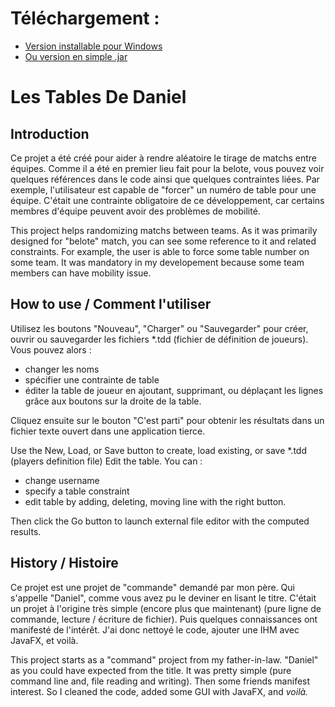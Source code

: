 # Téléchargement :
 - [Version installable pour Windows](releases/download/1.0/LesTablesDeDaniel-setup.exe)
 - [Ou version en simple .jar](releases/download/1.0/LesTablesDeDaniel-1.0-jar-with-dependencies.jar)

# Les Tables De Daniel

## Introduction

Ce projet a été créé pour aider à rendre aléatoire le tirage de matchs entre équipes.
Comme il a été en premier lieu fait pour la belote, vous pouvez voir quelques références dans le code ainsi que quelques contraintes liées. Par exemple, l'utilisateur est capable de "forcer" un numéro de table pour une équipe. C'était une contrainte obligatoire de ce développement, car certains membres d'équipe peuvent avoir des problèmes de mobilité.

This project helps randomizing matchs between teams.
As it was primarily designed for "belote" match, you can see some reference to it and related constraints. For example, the user is able to force some table number on some team. It was mandatory in my developement because some team members can have mobility issue.

## How to use / Comment l'utiliser

Utilisez les boutons "Nouveau", "Charger" ou "Sauvegarder" pour créer, ouvrir ou sauvegarder les fichiers *.tdd (fichier de définition de joueurs). Vous pouvez alors :
 - changer les noms
 - spécifier une contrainte de table
 - éditer la table de joueur en ajoutant, supprimant, ou déplaçant les lignes grâce aux boutons sur la droite de la table.
 
 Cliquez ensuite sur le bouton "C'est parti" pour obtenir les résultats dans un fichier texte ouvert dans une application tierce.

Use the New, Load, or Save button to create, load existing, or save *.tdd (players definition file)
Edit the table. You can  :
 - change username 
 - specify a table constraint
 - edit table by adding, deleting, moving line with the right button.

Then click the Go button to launch external file editor with the computed results.

## History / Histoire

Ce projet est une projet de "commande" demandé par mon père. Qui s'appelle "Daniel", comme vous avez pu le deviner en lisant le titre.
C'était un projet à l'origine très simple (encore plus que maintenant) (pure ligne de commande, lecture / écriture de fichier).
Puis quelques connaissances ont manifesté de l'intérêt. J'ai donc nettoyé le code, ajouter une IHM avec JavaFX, et voilà.

This project starts as a "command" project from my father-in-law. "Daniel" as you could have expected from the title.
It was pretty simple (pure command line and, file reading and writing).
Then some friends manifest interest. So I cleaned the code, added some GUI with JavaFX, and *voilà.*
